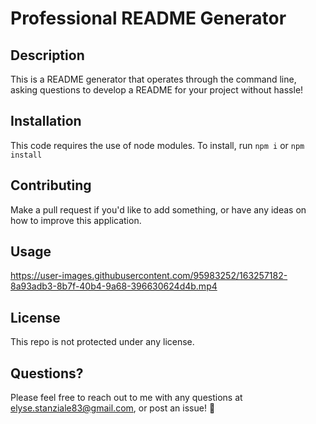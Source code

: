 # Professional README Generator

## Description
This is a README generator that operates through the command line, asking questions to develop a README for your project without hassle!

## Installation
This code requires the use of node modules. To install, run `npm i` or `npm install`

## Contributing
Make a pull request if you'd like to add something, or have any ideas on how to improve this application.

## Usage
https://user-images.githubusercontent.com/95983252/163257182-8a93adb3-8b7f-40b4-9a68-396630624d4b.mp4

## License
This repo is not protected under any license.

## Questions?
Please feel free to reach out to me with any questions at elyse.stanziale83@gmail.com, or post an issue! 💜
